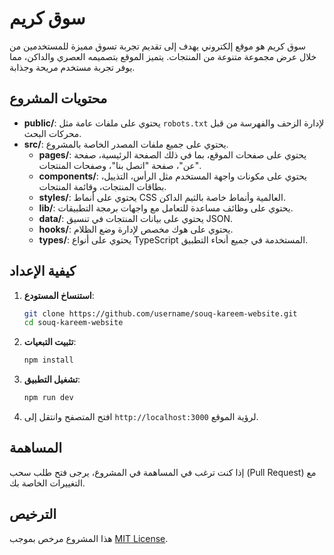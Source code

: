 # سوق كريم

سوق كريم هو موقع إلكتروني يهدف إلى تقديم تجربة تسوق مميزة للمستخدمين من خلال عرض مجموعة متنوعة من المنتجات. يتميز الموقع بتصميمه العصري والداكن، مما يوفر تجربة مستخدم مريحة وجذابة.

## محتويات المشروع

- **public/**: يحتوي على ملفات عامة مثل `robots.txt` لإدارة الزحف والفهرسة من قبل محركات البحث.
- **src/**: يحتوي على جميع ملفات المصدر الخاصة بالمشروع.
  - **pages/**: يحتوي على صفحات الموقع، بما في ذلك الصفحة الرئيسية، صفحة "عن"، صفحة "اتصل بنا"، وصفحات المنتجات.
  - **components/**: يحتوي على مكونات واجهة المستخدم مثل الرأس، التذييل، بطاقات المنتجات، وقائمة المنتجات.
  - **styles/**: يحتوي على أنماط CSS العالمية وأنماط خاصة بالثيم الداكن.
  - **lib/**: يحتوي على وظائف مساعدة للتعامل مع واجهات برمجة التطبيقات.
  - **data/**: يحتوي على بيانات المنتجات في تنسيق JSON.
  - **hooks/**: يحتوي على هوك مخصص لإدارة وضع الظلام.
  - **types/**: يحتوي على أنواع TypeScript المستخدمة في جميع أنحاء التطبيق.

## كيفية الإعداد

1. **استنساخ المستودع**:
   ```bash
   git clone https://github.com/username/souq-kareem-website.git
   cd souq-kareem-website
   ```

2. **تثبيت التبعيات**:
   ```bash
   npm install
   ```

3. **تشغيل التطبيق**:
   ```bash
   npm run dev
   ```

4. افتح المتصفح وانتقل إلى `http://localhost:3000` لرؤية الموقع.

## المساهمة

إذا كنت ترغب في المساهمة في المشروع، يرجى فتح طلب سحب (Pull Request) مع التغييرات الخاصة بك.

## الترخيص

هذا المشروع مرخص بموجب [MIT License](LICENSE).